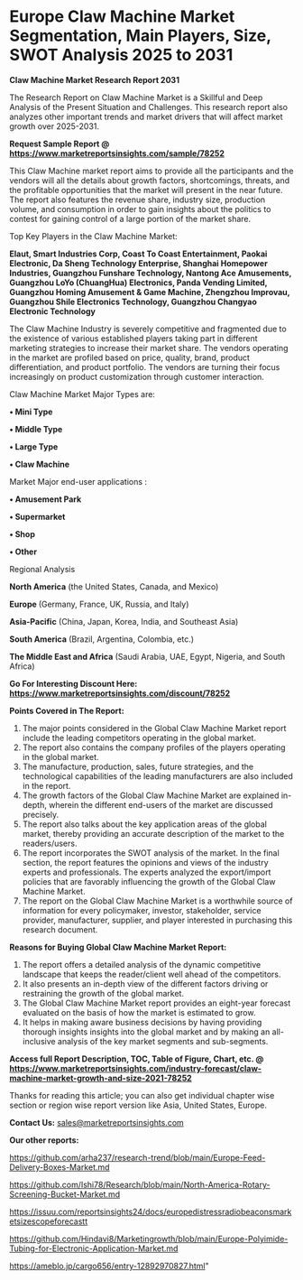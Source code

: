 # Europe Claw Machine Market Segmentation, Main Players, Size, SWOT Analysis 2025 to 2031

<strong>Claw Machine Market Research Report 2031</strong>

The Research Report on Claw Machine Market is a Skillful and Deep Analysis of the Present Situation and Challenges. This research report also analyzes other important trends and market drivers that will affect market growth over 2025-2031.

<strong>Request Sample Report @ <a href=https://www.marketreportsinsights.com/sample/78252>https://www.marketreportsinsights.com/sample/78252</a></strong>

This Claw Machine market report aims to provide all the participants and the vendors will all the details about growth factors, shortcomings, threats, and the profitable opportunities that the market will present in the near future. The report also features the revenue share, industry size, production volume, and consumption in order to gain insights about the politics to contest for gaining control of a large portion of the market share.

Top Key Players in the Claw Machine Market:

<strong>Elaut, Smart Industries Corp, Coast To Coast Entertainment, Paokai Electronic, Da Sheng Technology Enterprise, Shanghai Homepower Industries, Guangzhou Funshare Technology, Nantong Ace Amusements, Guangzhou LoYo (ChuangHua) Electronics, Panda Vending Limited, Guangzhou Homing Amusement & Game Machine, Zhengzhou Improvau, Guangzhou Shile Electronics Technology, Guangzhou Changyao Electronic Technology</strong>

The Claw Machine Industry is severely competitive and fragmented due to the existence of various established players taking part in different marketing strategies to increase their market share. The vendors operating in the market are profiled based on price, quality, brand, product differentiation, and product portfolio. The vendors are turning their focus increasingly on product customization through customer interaction.

Claw Machine Market Major Types are:

<strong>• Mini Type

• Middle Type

• Large Type

• Claw Machine</strong>

Market Major end-user applications :

<strong>• Amusement Park

• Supermarket

• Shop

• Other</strong>

Regional Analysis

</u><strong><b>North America</b></strong> (the United States, Canada, and Mexico)

<strong><b>Europe </b></strong>(Germany, France, UK, Russia, and Italy)

<strong><b>Asia-Pacific</b></strong> (China, Japan, Korea, India, and Southeast Asia)

<strong><b>South America</b></strong> (Brazil, Argentina, Colombia, etc.)

<strong><b>The Middle East and Africa</b></strong> (Saudi Arabia, UAE, Egypt, Nigeria, and South Africa)

<strong>Go For Interesting Discount Here: <a href=https://www.marketreportsinsights.com/discount/78252>https://www.marketreportsinsights.com/discount/78252</a></strong>

<strong>Points Covered in The Report:</strong>
<ol>
  <li>The major points considered in the Global Claw Machine Market report include the leading competitors operating in the global market.</li>
  <li>The report also contains the company profiles of the players operating in the global market.</li>
  <li>The manufacture, production, sales, future strategies, and the technological capabilities of the leading manufacturers are also included in the report.</li>
  <li>The growth factors of the Global Claw Machine Market are explained in-depth, wherein the different end-users of the market are discussed precisely.</li>
  <li>The report also talks about the key application areas of the global market, thereby providing an accurate description of the market to the readers/users.</li>
  <li>The report incorporates the SWOT analysis of the market. In the final section, the report features the opinions and views of the industry experts and professionals. The experts analyzed the export/import policies that are favorably influencing the growth of the Global Claw Machine Market.</li>
  <li>The report on the Global Claw Machine Market is a worthwhile source of information for every policymaker, investor, stakeholder, service provider, manufacturer, supplier, and player interested in purchasing this research document.</li>
</ol>
<strong>Reasons for Buying Global Claw Machine Market Report:</strong>

<ol>
  <li>The report offers a detailed analysis of the dynamic competitive landscape that keeps the reader/client well ahead of the competitors.</li>
  <li>It also presents an in-depth view of the different factors driving or restraining the growth of the global market.</li>
  <li>The Global Claw Machine Market report provides an eight-year forecast evaluated on the basis of how the market is estimated to grow.</li>
  <li>It helps in making aware business decisions by having providing thorough insights insights into the global market and by making an all-inclusive analysis of the key market segments and sub-segments.</li>
</ol>
<strong>Access full Report Description, TOC, Table of Figure, Chart, etc. @ <a href=https://www.marketreportsinsights.com/industry-forecast/claw-machine-market-growth-and-size-2021-78252>https://www.marketreportsinsights.com/industry-forecast/claw-machine-market-growth-and-size-2021-78252</a></strong>


Thanks for reading this article; you can also get individual chapter wise section or region wise report version like Asia, United States, Europe.

<strong>Contact Us:</strong>
sales@marketreportsinsights.com

<strong>Our other reports:</strong>

<a href=https://github.com/arha237/research-trend/blob/main/Europe-Feed-Delivery-Boxes-Market.md>https://github.com/arha237/research-trend/blob/main/Europe-Feed-Delivery-Boxes-Market.md</a>

<a href=https://github.com/Ishi78/Research/blob/main/North-America-Rotary-Screening-Bucket-Market.md>https://github.com/Ishi78/Research/blob/main/North-America-Rotary-Screening-Bucket-Market.md</a>

<a href=https://issuu.com/reportsinsights24/docs/europedistressradiobeaconsmarketsizescopeforecastt>https://issuu.com/reportsinsights24/docs/europedistressradiobeaconsmarketsizescopeforecastt</a>

<a href=https://github.com/Hindavi8/Marketingrowth/blob/main/Europe-Polyimide-Tubing-for-Electronic-Application-Market.md>https://github.com/Hindavi8/Marketingrowth/blob/main/Europe-Polyimide-Tubing-for-Electronic-Application-Market.md</a>

<a href=https://ameblo.jp/cargo656/entry-12892970827.html>https://ameblo.jp/cargo656/entry-12892970827.html</a>"
